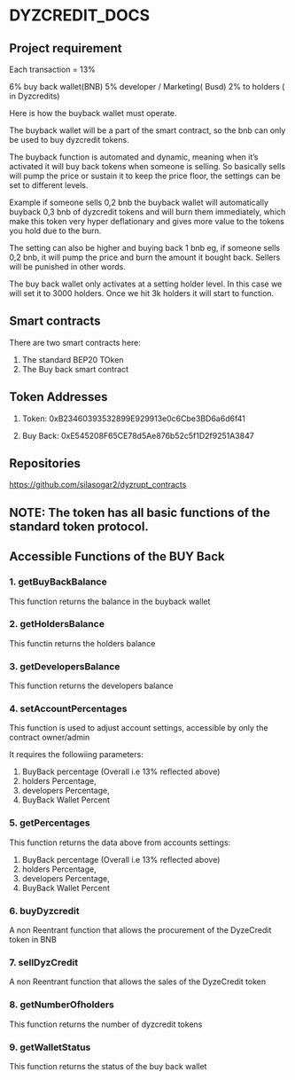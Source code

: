 # DYZCREDIT_DOCS

## Project requirement

Each transaction = 13%

6% buy back wallet(BNB)
5% developer / Marketing( Busd)
2% to holders ( in Dyzcredits)

Here is how the buyback wallet must operate.

The buyback wallet will be a part of the smart contract, so the bnb can only be used to buy dyzcredit tokens.

The buyback function is automated and dynamic, meaning when it’s activated it will buy back tokens when someone is selling. So basically sells will pump the price or sustain it to keep the price floor, the settings can be set to different levels.

Example
if someone sells 0,2 bnb the buyback wallet will automatically buyback 0,3 bnb of dyzcredit tokens and will burn them immediately, which make this token very hyper deflationary and gives more value to the tokens you hold due to the burn.

The setting can also be higher and buying back 1 bnb eg, if someone sells 0,2 bnb, it will pump the price and burn the amount it bought back. Sellers will be punished in other words.

The buy back wallet only activates at a setting holder level. In this case we will set it to 3000 holders. Once we hit 3k holders it will start to function.

## Smart contracts

There are two smart contracts here:

1. The standard BEP20 TOken
2. The Buy back smart contract

## Token Addresses

1. Token: 0xB23460393532899E929913e0c6Cbe3BD6a6d6f41

2. Buy Back: 0xE545208F65CE78d5Ae876b52c5f1D2f9251A3847

## Repositories

https://github.com/silasogar2/dyzrupt_contracts

## NOTE: The token has all basic functions of the standard token protocol.

## Accessible Functions of the BUY Back

### 1. getBuyBackBalance

This function returns the balance in the buyback wallet

### 2. getHoldersBalance

This functin returns the holders balance

### 3. getDevelopersBalance

This function returns the developers balance

### 4. setAccountPercentages

This function is used to adjust account settings, accessible by only the contract owner/admin

It requires the followiing parameters:

1. BuyBack percentage (Overall i.e 13% reflected above)
2. holders Percentage,
3. developers Percentage,
4. BuyBack Wallet Percent

### 5. getPercentages

This function returns the data above from accounts settings:

1. BuyBack percentage (Overall i.e 13% reflected above)
2. holders Percentage,
3. developers Percentage,
4. BuyBack Wallet Percent

### 6. buyDyzcredit

A non Reentrant function that allows the procurement of the DyzeCredit token in BNB

### 7. sellDyzCredit

A non Reentrant function that allows the sales of the DyzeCredit token

### 8. getNumberOfholders

This function returns the number of dyzcredit tokens

### 9. getWalletStatus

This function returns the status of the buy back wallet
